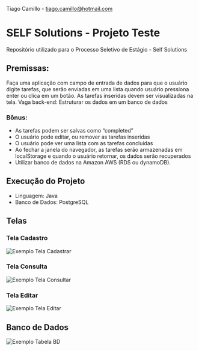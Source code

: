 Tiago Camillo - tiago.camillo@hotmail.com 

# SELF Solutions - Projeto Teste
Repositório utilizado para o Processo Seletivo de Estágio - Self Solutions

## Premissas:
Faça uma aplicação com campo de entrada de dados para que o usuário digite tarefas, que serão enviadas em uma lista quando usuário pressiona enter ou clica em um botão. As tarefas inseridas devem ser visualizadas na tela. Vaga back-end: Estruturar os dados em um banco de dados  

### Bônus:
- As tarefas podem ser salvas como “completed”
- O usuário pode editar, ou remover as tarefas inseridas
- O usuário pode ver uma lista com as tarefas concluídas
- Ao fechar a janela do navegador, as tarefas serão armazenadas em localStorage e quando o usuário retornar, os dados serão recuperados
- Utilizar banco de dados na Amazon AWS (RDS ou dynamoDB).

## Execução do Projeto
- Linguagem: Java
- Banco de Dados: PostgreSQL

## Telas

### Tela Cadastro
![Exemplo Tela Cadastrar](https://user-images.githubusercontent.com/66873418/185210866-8e9ddfeb-2cdf-48aa-8ea0-26f6f7b1749f.jpg)
### Tela Consulta
![Exemplo Tela Consultar](https://user-images.githubusercontent.com/66873418/185210889-d45bd2be-b9fe-415e-a0b7-06735e7b42c0.jpg)
### Tela Editar
![Exemplo Tela Editar](https://user-images.githubusercontent.com/66873418/185210939-a6a48e32-278e-4f18-bab3-cd78aea51b78.jpg)

## Banco de Dados
![Exemplo Tabela BD](https://user-images.githubusercontent.com/66873418/185212340-4bc0641d-c828-4aae-8590-857cbb488c38.jpg)
